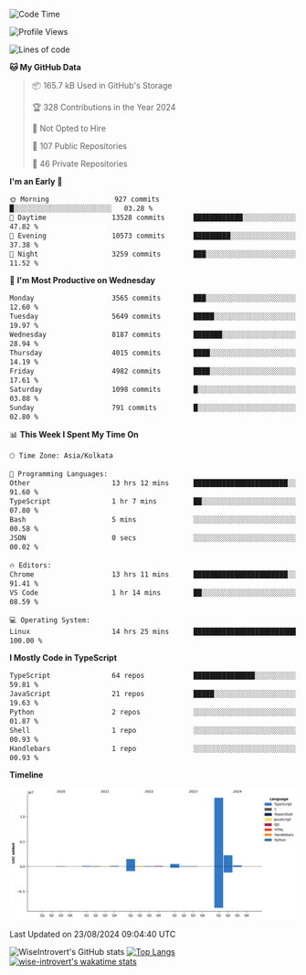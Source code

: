 <!--START_SECTION:waka-->
![Code Time](http://img.shields.io/badge/Code%20Time-1%2C542%20hrs%2011%20mins-blue)

![Profile Views](http://img.shields.io/badge/Profile%20Views-0-blue)

![Lines of code](https://img.shields.io/badge/From%20Hello%20World%20I%27ve%20Written-18.9%20million%20lines%20of%20code-blue)

**🐱 My GitHub Data** 

> 📦 165.7 kB Used in GitHub's Storage 
 > 
> 🏆 328 Contributions in the Year 2024
 > 
> 🚫 Not Opted to Hire
 > 
> 📜 107 Public Repositories 
 > 
> 🔑 46 Private Repositories 
 > 
**I'm an Early 🐤** 

```text
🌞 Morning                927 commits         █░░░░░░░░░░░░░░░░░░░░░░░░   03.28 % 
🌆 Daytime                13528 commits       ████████████░░░░░░░░░░░░░   47.82 % 
🌃 Evening                10573 commits       █████████░░░░░░░░░░░░░░░░   37.38 % 
🌙 Night                  3259 commits        ███░░░░░░░░░░░░░░░░░░░░░░   11.52 % 
```
📅 **I'm Most Productive on Wednesday** 

```text
Monday                   3565 commits        ███░░░░░░░░░░░░░░░░░░░░░░   12.60 % 
Tuesday                  5649 commits        █████░░░░░░░░░░░░░░░░░░░░   19.97 % 
Wednesday                8187 commits        ███████░░░░░░░░░░░░░░░░░░   28.94 % 
Thursday                 4015 commits        ████░░░░░░░░░░░░░░░░░░░░░   14.19 % 
Friday                   4982 commits        ████░░░░░░░░░░░░░░░░░░░░░   17.61 % 
Saturday                 1098 commits        █░░░░░░░░░░░░░░░░░░░░░░░░   03.88 % 
Sunday                   791 commits         █░░░░░░░░░░░░░░░░░░░░░░░░   02.80 % 
```


📊 **This Week I Spent My Time On** 

```text
🕑︎ Time Zone: Asia/Kolkata

💬 Programming Languages: 
Other                    13 hrs 12 mins      ███████████████████████░░   91.60 % 
TypeScript               1 hr 7 mins         ██░░░░░░░░░░░░░░░░░░░░░░░   07.80 % 
Bash                     5 mins              ░░░░░░░░░░░░░░░░░░░░░░░░░   00.58 % 
JSON                     0 secs              ░░░░░░░░░░░░░░░░░░░░░░░░░   00.02 % 

🔥 Editors: 
Chrome                   13 hrs 11 mins      ███████████████████████░░   91.41 % 
VS Code                  1 hr 14 mins        ██░░░░░░░░░░░░░░░░░░░░░░░   08.59 % 

💻 Operating System: 
Linux                    14 hrs 25 mins      █████████████████████████   100.00 % 
```

**I Mostly Code in TypeScript** 

```text
TypeScript               64 repos            ███████████████░░░░░░░░░░   59.81 % 
JavaScript               21 repos            █████░░░░░░░░░░░░░░░░░░░░   19.63 % 
Python                   2 repos             ░░░░░░░░░░░░░░░░░░░░░░░░░   01.87 % 
Shell                    1 repo              ░░░░░░░░░░░░░░░░░░░░░░░░░   00.93 % 
Handlebars               1 repo              ░░░░░░░░░░░░░░░░░░░░░░░░░   00.93 % 
```



**Timeline**

![Lines of Code chart](https://raw.githubusercontent.com/wise-introvert/wise-introvert/master/assets/bar_graph.png)


 Last Updated on 23/08/2024 09:04:40 UTC
<!--END_SECTION:waka-->

![WiseIntrovert's GitHub stats](https://github-readme-stats.vercel.app/api?username=wise-introvert&count_private=true&show_icons=true)
[![Top Langs](https://github-readme-stats.vercel.app/api/top-langs/?username=wise-introvert&langs_count=10)](https://github.com/anuraghazra/github-readme-stats)
[![wise-introvert's wakatime stats](https://github-readme-stats.vercel.app/api/wakatime?username=wiseintrovert)](https://github.com/anuraghazra/github-readme-stats)
